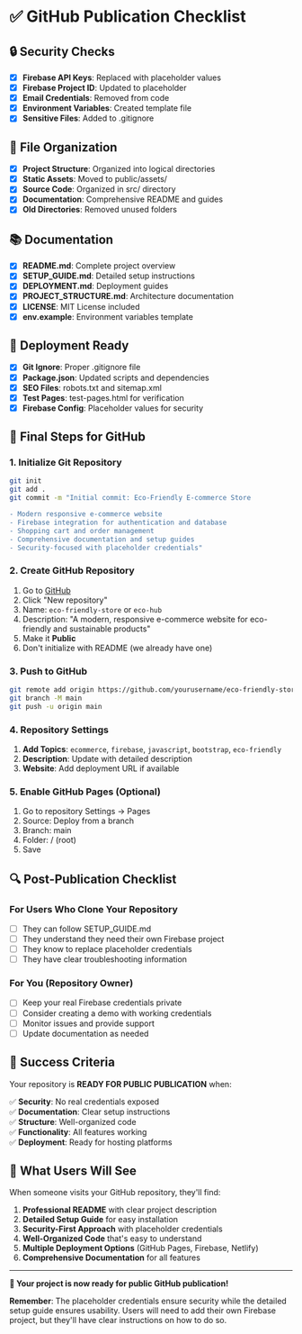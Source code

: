 # ✅ GitHub Publication Checklist

## 🔒 Security Checks

- [x] **Firebase API Keys**: Replaced with placeholder values
- [x] **Firebase Project ID**: Updated to placeholder
- [x] **Email Credentials**: Removed from code
- [x] **Environment Variables**: Created template file
- [x] **Sensitive Files**: Added to .gitignore

## 📁 File Organization

- [x] **Project Structure**: Organized into logical directories
- [x] **Static Assets**: Moved to public/assets/
- [x] **Source Code**: Organized in src/ directory
- [x] **Documentation**: Comprehensive README and guides
- [x] **Old Directories**: Removed unused folders

## 📚 Documentation

- [x] **README.md**: Complete project overview
- [x] **SETUP_GUIDE.md**: Detailed setup instructions
- [x] **DEPLOYMENT.md**: Deployment guides
- [x] **PROJECT_STRUCTURE.md**: Architecture documentation
- [x] **LICENSE**: MIT License included
- [x] **env.example**: Environment variables template

## 🚀 Deployment Ready

- [x] **Git Ignore**: Proper .gitignore file
- [x] **Package.json**: Updated scripts and dependencies
- [x] **SEO Files**: robots.txt and sitemap.xml
- [x] **Test Pages**: test-pages.html for verification
- [x] **Firebase Config**: Placeholder values for security

## 🎯 Final Steps for GitHub

### 1. Initialize Git Repository
```bash
git init
git add .
git commit -m "Initial commit: Eco-Friendly E-commerce Store

- Modern responsive e-commerce website
- Firebase integration for authentication and database
- Shopping cart and order management
- Comprehensive documentation and setup guides
- Security-focused with placeholder credentials"
```

### 2. Create GitHub Repository
1. Go to [GitHub](https://github.com)
2. Click "New repository"
3. Name: `eco-friendly-store` or `eco-hub`
4. Description: "A modern, responsive e-commerce website for eco-friendly and sustainable products"
5. Make it **Public**
6. Don't initialize with README (we already have one)

### 3. Push to GitHub
```bash
git remote add origin https://github.com/yourusername/eco-friendly-store.git
git branch -M main
git push -u origin main
```

### 4. Repository Settings
1. **Add Topics**: `ecommerce`, `firebase`, `javascript`, `bootstrap`, `eco-friendly`
2. **Description**: Update with detailed description
3. **Website**: Add deployment URL if available

### 5. Enable GitHub Pages (Optional)
1. Go to repository Settings → Pages
2. Source: Deploy from a branch
3. Branch: main
4. Folder: / (root)
5. Save

## 🔍 Post-Publication Checklist

### For Users Who Clone Your Repository
- [ ] They can follow SETUP_GUIDE.md
- [ ] They understand they need their own Firebase project
- [ ] They know to replace placeholder credentials
- [ ] They have clear troubleshooting information

### For You (Repository Owner)
- [ ] Keep your real Firebase credentials private
- [ ] Consider creating a demo with working credentials
- [ ] Monitor issues and provide support
- [ ] Update documentation as needed

## 🎉 Success Criteria

Your repository is **READY FOR PUBLIC PUBLICATION** when:

✅ **Security**: No real credentials exposed  
✅ **Documentation**: Clear setup instructions  
✅ **Structure**: Well-organized code  
✅ **Functionality**: All features working  
✅ **Deployment**: Ready for hosting platforms  

## 🚀 What Users Will See

When someone visits your GitHub repository, they'll find:

1. **Professional README** with clear project description
2. **Detailed Setup Guide** for easy installation
3. **Security-First Approach** with placeholder credentials
4. **Well-Organized Code** that's easy to understand
5. **Multiple Deployment Options** (GitHub Pages, Firebase, Netlify)
6. **Comprehensive Documentation** for all features

---

**🎯 Your project is now ready for public GitHub publication!**

**Remember**: The placeholder credentials ensure security while the detailed setup guide ensures usability. Users will need to add their own Firebase project, but they'll have clear instructions on how to do so. 